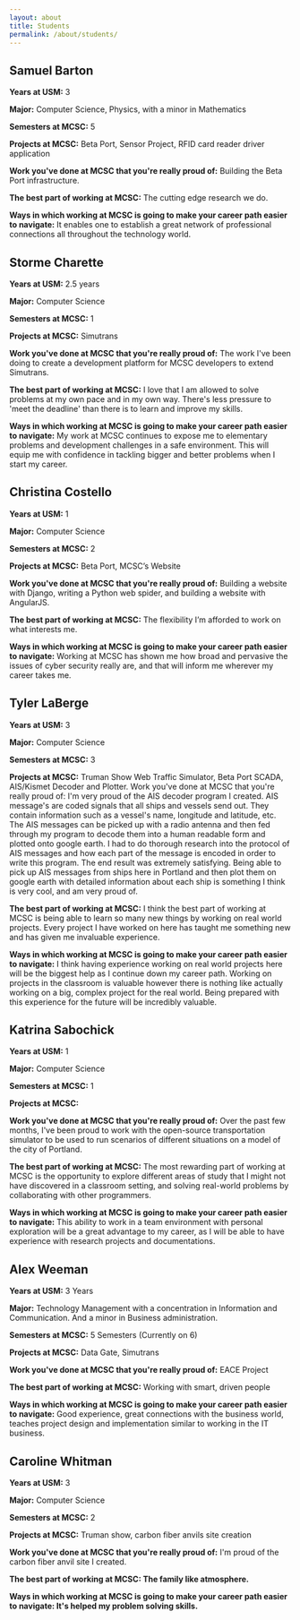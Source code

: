 ```yaml
---
layout: about
title: Students
permalink: /about/students/
---
```


<h2>Samuel Barton</h2>

<p><strong>Years at USM:</strong> 3</p>
<p><strong>Major:</strong> Computer Science, Physics, with a minor in Mathematics</p>
<p><strong>Semesters at MCSC:</strong> 5</p>
<p><strong>Projects at MCSC:</strong> Beta Port, Sensor Project, RFID card reader driver application</p>
<p><strong>Work you've done at MCSC that you're really proud of:</strong> Building the Beta Port infrastructure.</p>
<p><strong>The best part of working at MCSC:</strong> The cutting edge research we do.</p>
<p><strong>Ways in which working at MCSC is going to make your career path easier to navigate:</strong> It enables one to establish a great network of professional connections all throughout the technology world.</p>


<h2>Storme Charette</h2>

<p><strong>Years at USM:</strong> 2.5 years</p>
<p><strong>Major:</strong> Computer Science</p>
<p><strong>Semesters at MCSC:</strong> 1</p>
<p><strong>Projects at MCSC:</strong> Simutrans</p>
<p><strong>Work you've done at MCSC that you're really proud of:</strong> The work I've been doing to create a development platform for MCSC developers to extend Simutrans.</p>
<p><strong>The best part of working at MCSC:</strong> I love that I am allowed to solve problems at my own pace and in my own way. There's less pressure to 'meet the deadline' than there is to learn and improve my skills.</p>
<p><strong>Ways in which working at MCSC is going to make your career path easier to navigate:</strong> My work at MCSC continues to expose me to elementary problems and development challenges in a safe environment. This will equip me with confidence in tackling bigger and better problems when I start my career. </p>


<h2>Christina Costello</h2>

<p><strong>Years at USM:</strong> 1</p>
<p><strong>Major:</strong> Computer Science</p>
<p><strong>Semesters at MCSC:</strong> 2</p>
<p><strong>Projects at MCSC:</strong> Beta Port, MCSC’s Website</p>
<p><strong>Work you've done at MCSC that you're really proud of:</strong> Building a website with Django, writing a Python web spider, and building a website with AngularJS.</p>
<p><strong>The best part of working at MCSC:</strong> The flexibility I’m afforded to work on what interests me.</p>
<p><strong>Ways in which working at MCSC is going to make your career path easier to navigate:</strong> Working at MCSC has shown me how broad and pervasive the issues of cyber security really are, and that will inform me wherever my career takes me. </p>


<h2>Tyler LaBerge</h2>

<p><strong>Years at USM:</strong> 3</p>
<p><strong>Major:</strong> Computer Science</p>
<p><strong>Semesters at MCSC:</strong> 3</p>
<p><strong>Projects at MCSC:</strong> Truman Show Web Traffic Simulator, Beta Port SCADA, AIS/Kismet Decoder and Plotter. 
Work you've done at MCSC that you're really proud of: I'm very proud of the AIS decoder program I created. AIS message's are coded signals that all ships and vessels send out. They contain information such as a vessel's name, longitude and latitude, etc. The AIS messages can be picked up with a radio antenna and then fed through my program to decode them into a human readable form and plotted onto google earth. I had to do thorough research into the protocol of AIS messages and how each part of the message is encoded in order to write this program. The end result was extremely satisfying. Being able to pick up AIS messages from ships here in Portland and then plot them on google earth with detailed information about each ship is something I think is very cool, and am very proud of.</p>
<p><strong>The best part of working at MCSC:</strong> I think the best part of working at MCSC is being able to learn so many new things by working on real world projects. Every project I have worked on here has taught me something new and has given me invaluable experience.</p>
<p><strong>Ways in which working at MCSC is going to make your career path easier to navigate:</strong> I think having experience working on real world projects here will be the biggest help as I continue down my career path. Working on projects in the classroom is valuable however there is nothing like actually working on a big, complex project for the real world. Being prepared with this experience for the future will be incredibly valuable.</p>


<h2>Katrina Sabochick</h2>

<p><strong>Years at USM:</strong> 1</p>
<p><strong>Major:</strong> Computer Science</p>
<p><strong>Semesters at MCSC:</strong> 1</p>
<p><strong>Projects at MCSC: </strong></p>
<p><strong>Work you've done at MCSC that you're really proud of:</strong> Over the past few months, I've been proud to work with the open-source transportation simulator to be used to run scenarios of different situations on a model of the city of Portland.</p>
<p><strong>The best part of working at MCSC:</strong> The most rewarding part of working at MCSC is the opportunity to explore different areas of study that I might not have discovered in a classroom setting, and solving real-world problems by collaborating with other programmers.</p>
<p><strong>Ways in which working at MCSC is going to make your career path easier to navigate:</strong> This ability to work in a team environment with personal exploration will be a great advantage to my career, as I will be able to have experience with research projects and documentations.</p>


<h2>Alex Weeman</h2>

<p><strong>Years at USM:</strong> 3 Years</p>
<p><strong>Major:</strong> Technology Management with a concentration in Information and Communication. And a minor in Business administration.</p>
<p><strong>Semesters at MCSC:</strong> 5 Semesters (Currently on 6)</p>
<p><strong>Projects at MCSC:</strong> Data Gate, Simutrans</p>
<p><strong>Work you've done at MCSC that you're really proud of:</strong> EACE Project</p>
<p><strong>The best part of working at MCSC:</strong> Working with smart, driven people</p>
<p><strong>Ways in which working at MCSC is going to make your career path easier to navigate:</strong> Good experience, great connections with the business world, teaches project design and implementation similar to working in the IT business.</p>


<h2>Caroline Whitman</h2>

<p><strong>Years at USM:</strong> 3</p>
<p><strong>Major:</strong> Computer Science</p>
<p><strong>Semesters at MCSC:</strong> 2</p>
<p><strong>Projects at MCSC:</strong> Truman show, carbon fiber anvils site creation</p>
<p><strong>Work you've done at MCSC that you're really proud of:</strong> I'm proud of the carbon fiber anvil site I created.
<p><strong>The best part of working at MCSC: The family like atmosphere.</p>
<p><strong>Ways in which working at MCSC is going to make your career path easier to navigate:</strong> It's helped my problem solving skills. </p>


